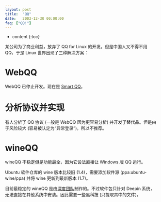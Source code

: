 ```yaml
---
layout: post
title:  "QQ"
date:   2003-12-30 00:00:00
faq: ["QQ!"]
---
```

* content
{:toc}

某公司为了商业利益，放弃了 QQ for Linux 的开发。但是中国人又不得不用 QQ，于是 Linux 世界出现了三种解决方案：

# WebQQ

WebQQ 已停止开发。现在是 [Smart QQ](http://w.qq.com)。

# 分析协议并实现

有人分析了 QQ 协议 (一般是 WebQQ 因为更容易分析) 并开发了替代品。但是由于风险较大 (容易被认定为“异常登录”)，所以不推荐。

# wineQQ

wineQQ 不稳定但是功能最全，因为它设法直接让 Windows 版 QQ 运行。

Ubuntu 软件仓库的 wine 版本比较旧 (1.4)，需要添加软件源 (ppa:ubuntu-wine/ppa) 并将 wine 更新到最新版本 (1.7)。

目前最稳定的 wineQQ 是由[深度团队](http://packages.linuxdeepin.com/deepin/pool/non-free/d/deepinwine-qq/)制作的。不过软件包只针对 Deepin 系统，无法直接在其他系统中安装。因此需要一些黑科技 (只提取其中的文件)。
